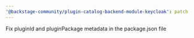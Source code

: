 ```yaml
---
'@backstage-community/plugin-catalog-backend-module-keycloak': patch
---
```


Fix pluginId and pluginPackage metadata in the package.json file
